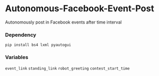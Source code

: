 # Autonomous-Facebook-Event-Post
Autonomously post in Facebook events after time interval

### Dependency
`pip install bs4 lxml pyautogui`

### Variables
`event_link`
`standing_link`
`robot_greeting`
`contest_start_time`
